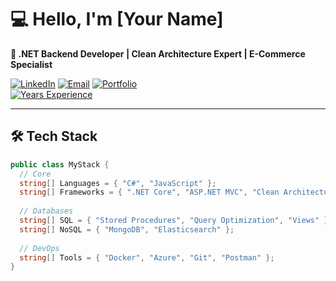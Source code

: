 # 💻 Hello, I'm [Your Name]  
**🚀 .NET Backend Developer | Clean Architecture Expert | E-Commerce Specialist**  

[![LinkedIn](https://img.shields.io/badge/-Connect-blue?logo=linkedin)](your-link)
[![Email](https://img.shields.io/badge/-Contact-red?logo=gmail)](mailto:your.email@example.com)
[![Portfolio](https://img.shields.io/badge/-Visit-green?logo=vercel)](your-portfolio)  
[![Years Experience](https://img.shields.io/badge/2.5%2B_Years-Experience-9cf)]()

---

## 🛠️ Tech Stack  
```csharp
public class MyStack {
  // Core
  string[] Languages = { "C#", "JavaScript" };
  string[] Frameworks = { ".NET Core", "ASP.NET MVC", "Clean Architecture", "CQRS/MediatR" };
  
  // Databases
  string[] SQL = { "Stored Procedures", "Query Optimization", "Views" };
  string[] NoSQL = { "MongoDB", "Elasticsearch" };
  
  // DevOps
  string[] Tools = { "Docker", "Azure", "Git", "Postman" };
}
